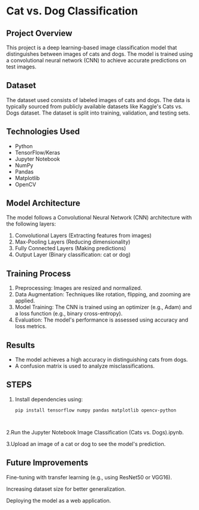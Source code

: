 # Cat vs. Dog Classification

## Project Overview
This project is a deep learning-based image classification model that distinguishes between images of cats and dogs. The model is trained using a convolutional neural network (CNN) to achieve accurate predictions on test images.

## Dataset
The dataset used consists of labeled images of cats and dogs. The data is typically sourced from publicly available datasets like Kaggle's Cats vs. Dogs dataset. The dataset is split into training, validation, and testing sets.

## Technologies Used
- Python
- TensorFlow/Keras
- Jupyter Notebook
- NumPy
- Pandas
- Matplotlib
- OpenCV

## Model Architecture
The model follows a Convolutional Neural Network (CNN) architecture with the following layers:
1. Convolutional Layers (Extracting features from images)
2. Max-Pooling Layers (Reducing dimensionality)
3. Fully Connected Layers (Making predictions)
4. Output Layer (Binary classification: cat or dog)

## Training Process
1. Preprocessing: Images are resized and normalized.
2. Data Augmentation: Techniques like rotation, flipping, and zooming are applied.
3. Model Training: The CNN is trained using an optimizer (e.g., Adam) and a loss function (e.g., binary cross-entropy).
4. Evaluation: The model's performance is assessed using accuracy and loss metrics.

## Results
- The model achieves a high accuracy in distinguishing cats from dogs.
- A confusion matrix is used to analyze misclassifications.

## STEPS
1. Install dependencies using:
   ```bash
   pip install tensorflow numpy pandas matplotlib opencv-python


   

2.Run the Jupyter Notebook Image Classification (Cats vs. Dogs).ipynb.

3.Upload an image of a cat or dog to see the model's prediction.


## Future Improvements

Fine-tuning with transfer learning (e.g., using ResNet50 or VGG16).

Increasing dataset size for better generalization.

Deploying the model as a web application.
